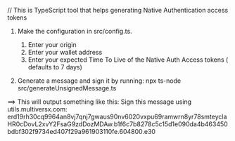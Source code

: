 
// This is TypeScript tool that helps generating Native Authentication access tokens

1. Make the configuration in src/config.ts.
   1. Enter your origin
   2. Enter your wallet address
   3. Enter your expected Time To Live of the Native Auth Access tokens ( defaults to 7 days)

2. Generate a message and sign it by running:
   npx ts-node src/generateUnsignedMessage.ts

==> This will output something like this:
    Sign this message using utils.multiversx.com:
    erd19rh30cq9964an8vj7qnj7gwaus90nv6020vxpu69ramwrn8yr78smteyclaHR0cDovL2xvY2FsaG9zdDozMDAw.b1f6c7b8278c5c15d1e090da4b463450bdbf302f9734ed407f29a961903110fe.604800.e30
  